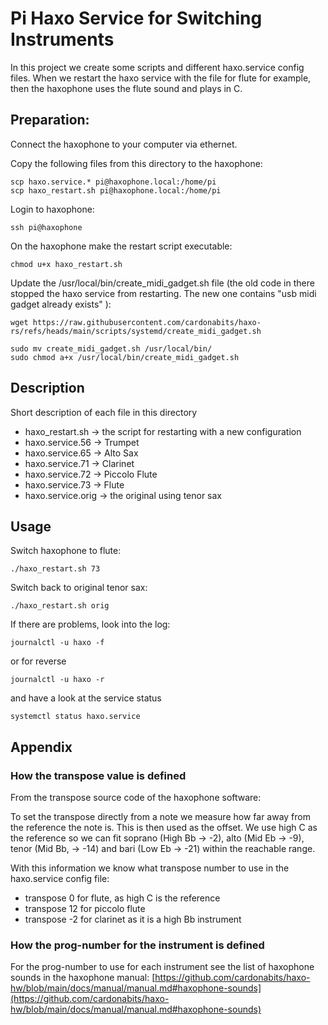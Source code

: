 # Pi Haxo Service for Switching Instruments
In this project we create some scripts and different haxo.service config files. When we restart the haxo service with the file for flute for example, then the haxophone uses the flute sound and plays in C.


## Preparation:
Connect the haxophone to your computer via ethernet.

Copy the following files from this directory to the haxophone:

```
scp haxo.service.* pi@haxophone.local:/home/pi
scp haxo_restart.sh pi@haxophone.local:/home/pi
```

Login to haxophone:

```
ssh pi@haxophone
```

On the haxophone make the restart script executable:

```
chmod u+x haxo_restart.sh
```

Update the /usr/local/bin/create_midi_gadget.sh file (the old code in there stopped the haxo service from restarting. The new one contains "usb midi gadget already exists" ):

```
wget https://raw.githubusercontent.com/cardonabits/haxo-rs/refs/heads/main/scripts/systemd/create_midi_gadget.sh

sudo mv create_midi_gadget.sh /usr/local/bin/
sudo chmod a+x /usr/local/bin/create_midi_gadget.sh
```
## Description
Short description of each file in this directory

- haxo_restart.sh -> the script for restarting with a new configuration
- haxo.service.56 -> Trumpet
- haxo.service.65 -> Alto Sax
- haxo.service.71 -> Clarinet
- haxo.service.72 -> Piccolo Flute
- haxo.service.73 -> Flute
- haxo.service.orig -> the original using tenor sax

## Usage

Switch haxophone to flute:

```
./haxo_restart.sh 73
```

Switch back to original tenor sax:

```
./haxo_restart.sh orig
```



If there are problems, look into the log:

```
journalctl -u haxo -f
``` 
or for reverse

```
journalctl -u haxo -r
```

and have a look at the service status

```
systemctl status haxo.service
```

## Appendix

### How the transpose value is defined
From the transpose source code of the haxophone software:

To set the transpose directly from a note we measure how far away from
the reference the note is. This is then used as the offset. We use high C
as the reference so we can fit soprano (High Bb -> -2), alto (Mid Eb -> -9),
tenor (Mid Bb, -> -14) and bari (Low Eb -> -21) within the reachable range.

With this information we know what transpose number to use in the haxo.service config file:

- transpose 0 for flute, as high C is the reference
- transpose 12 for piccolo flute
- transpose -2 for clarinet as it is a high Bb instrument


### How the prog-number for the instrument is defined
For the prog-number to use for each instrument see the list of haxophone sounds in the haxophone manual:
 [https://github.com/cardonabits/haxo-hw/blob/main/docs/manual/manual.md#haxophone-sounds](https://github.com/cardonabits/haxo-hw/blob/main/docs/manual/manual.md#haxophone-sounds)



